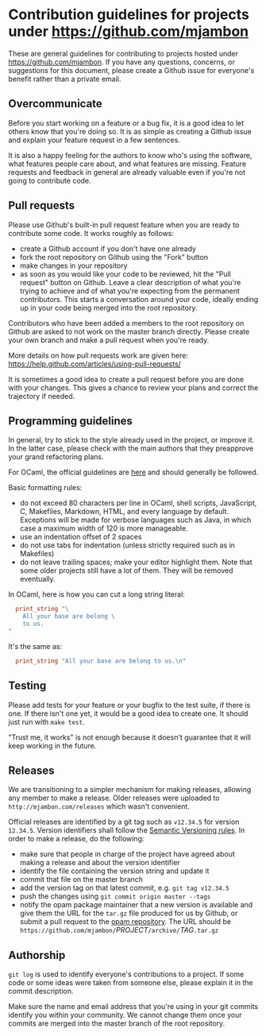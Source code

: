 Contribution guidelines for projects under https://github.com/mjambon
=====================================================================

These are general guidelines for contributing to projects hosted under
https://github.com/mjambon. If you have any questions, concerns, or
suggestions for this document, please create a Github issue for
everyone's benefit rather than a private email.


Overcommunicate
---------------

Before you start working on a feature or a bug fix, it is a good idea
to let others know that you're doing so. It is as simple as creating a
Github issue and explain your feature request in a few sentences.

It is also a happy feeling for the authors to know who's using the
software, what features people care about, and what features are
missing. Feature requests and feedback in general are already
valuable even if you're not going to contribute code.


Pull requests
-------------

Please use Github's built-in pull request feature when you are ready to
contribute some code. It works roughly as follows:

* create a Github account if you don't have one already
* fork the root repository on Github using the "Fork" button
* make changes in your repository
* as soon as you would like your code to be reviewed,
  hit the "Pull request" button on Github. Leave a clear description
  of what you're trying to achieve and of what you're expecting from
  the permanent contributors. This starts a conversation around your
  code, ideally ending up in your code being merged into the root
  repository.

Contributors who have been added a members to the root repository on
Github are asked to not work on the master branch directly. Please create
your own branch and make a pull request when you're ready.

More details on how pull requests work are given here:
https://help.github.com/articles/using-pull-requests/

It is sometimes a good idea to create a pull request before you are
done with your changes. This gives a chance to review your plans
and correct the trajectory if needed.



Programming guidelines
----------------------

In general, try to stick to the style already used in the project, or
improve it. In the latter case, please check with the main authors that
they preapprove your grand refactoring plans.

For OCaml, the official guidelines are
[here](http://caml.inria.fr/resources/doc/guides/guidelines.en.html)
and should generally be followed.

Basic formatting rules:

* do not exceed 80 characters per line in OCaml, shell
  scripts, JavaScript, C, Makefiles, Markdown, HTML, and every language
  by default.
  Exceptions will be made for verbose languages such as Java, in which
  case a maximum width of 120 is more manageable.
* use an indentation offset of 2 spaces
* do not use tabs for indentation (unless strictly required such as in
  Makefiles)
* do not leave trailing spaces; make your editor highlight them.
  Note that some older projects still have a lot of them.
  They will be removed eventually.

In OCaml, here is how you can cut a long string literal:
```ocaml
  print_string "\
    All your base are belong \
    to us.
"
```

It's the same as:
```ocaml
  print_string "All your base are belong to us.\n"
```


Testing
-------

Please add tests for your feature or your bugfix to the test suite, if
there is one. If there isn't one yet, it would be a good idea to create
one. It should just run with `make test`.

"Trust me, it works" is not enough because it doesn't guarantee that
it will keep working in the future.


Releases
--------

We are transitioning to a simpler mechanism for making releases,
allowing any member to make a release. Older releases were
uploaded to `http://mjambon.com/releases` which wasn't convenient.

Official releases are identified by a git tag such as `v12.34.5` for
version `12.34.5`. Version identifiers shall follow the [Semantic
Versioning rules](http://semver.org/).
In order to make a release, do the following:

* make sure that people in charge of the project have agreed about making
  a release and about the version identifier
* identify the file containing the version string and update it
* commit that file on the master branch
* add the version tag on that latest commit, e.g. `git tag v12.34.5`
* push the changes using `git commit origin master --tags`
* notify the opam package maintainer that a new version is available
  and give them the URL for the `tar.gz` file produced for us by
  Github, or submit a pull request to the
  [opam repository](https://github.com/ocaml/opam-repository).
  The URL
  should be `https://github.com/mjambon/`_PROJECT_`/archive/`_TAG_`.tar.gz`


Authorship
----------

`git log` is used to identify everyone's contributions to a
project. If some code or some ideas were taken from someone else,
please explain it in the commit description.

Make sure the name and email address that you're using in your git
commits identify you within your community. We cannot change them once
your commits are merged into the master branch of the root repository.
